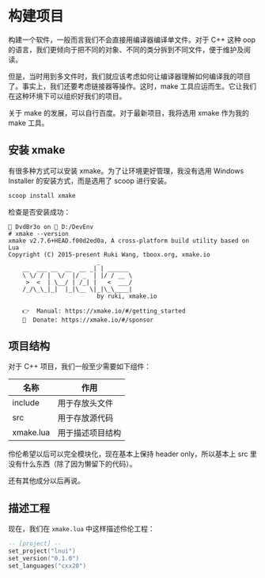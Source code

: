 # 构建项目

构建一个软件，一般而言我们不会直接用编译器编译单文件。对于 C++ 这种 oop 的语言，我们更倾向于把不同的对象、不同的类分拆到不同文件，便于维护及阅读。

但是，当时用到多文件时，我们就应该考虑如何让编译器理解如何编译我的项目了。事实上，我们还要考虑链接器等操作。这时，make 工具应运而生。它让我们在这种环境下可以组织好我们的项目。

关于 make 的发展，可以自行百度。对于最新项目，我将选用 xmake 作为我的 make 工具。



## 安装 xmake

有很多种方式可以安装 xmake。为了让环境更好管理，我没有选用 Windows Installer 的安装方式，而是选用了 scoop 进行安装。

```powershell
scoop install xmake
```

检查是否安装成功：

```
 DvdBr3o on  D:/DevEnv
# xmake --version
xmake v2.7.6+HEAD.f00d2ed0a, A cross-platform build utility based on Lua
Copyright (C) 2015-present Ruki Wang, tboox.org, xmake.io
                         _
    __  ___ __  __  __ _| | ______
    \ \/ / |  \/  |/ _  | |/ / __ \
     >  <  | \__/ | /_| |   <  ___/
    /_/\_\_|_|  |_|\__ \|_|\_\____|
                         by ruki, xmake.io

    👉  Manual: https://xmake.io/#/getting_started
    🙏  Donate: https://xmake.io/#/sponsor
```



## 项目结构

对于 C++ 项目，我们一般至少需要如下组件：

| 名称      | 作用             |
| --------- | ---------------- |
| include   | 用于存放头文件   |
| src       | 用于存放源代码   |
| xmake.lua | 用于描述项目结构 |

伶伦希望以后可以完全模块化，现在基本上保持 header only，所以基本上 src 里没有什么东西（除了因为懒留下的代码）。

还有其他成分以后再说。



## 描述工程

现在，我们在 `xmake.lua` 中这样描述伶伦工程：

```lua
-- [project] --
set_project("lnui")
set_version("0.1.0")
set_languages("cxx20")
```

